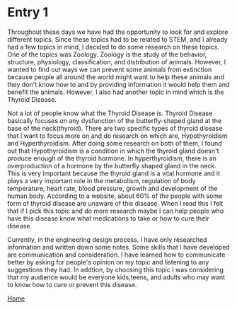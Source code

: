 # Entry 1

Throughout these days we have had the opportunity to look for and explore different topics. Since these topics had to be related to STEM, and I already had a few topics in mind, I decided to do some research on these topics. One of the topics was Zoology. Zoology is the study of the behavior, structure, physiology, classification, and distribution of animals. However, I wanted to find out ways we can prevent some animals from extinction because people all around the world might want to help these animals and they don't know how to and by providing information it would help them and benefit the animals. However, I also had another topic in mind which is the Thyroid Disease. 

Not a lot of people know what the Thyroid Disease is. Thyroid Disease basically focuses on any dysfunction of the butterfly-shaped gland at the base of the neck(thyroid). There are two specific types of thyroid disease that I want to focus more on and do research on which are, Hypothyroidism and Hyperthyroidism. After doing some research on both of them, I found out that Hypothyroidism is a condition in which the thyroid gland doesn't produce enough of the thyroid hormone. In hyperthyroidism, there is an overproduction of a hormone by the butterfly shaped gland in the neck. This is very important because the thyroid gland is a vital hormone and it plays a very important role in the metabolism, regulation of body temperature, heart rate, blood pressure, growth and development of the human body. According to a website, about 60% of the people with some form of thyroid disease are unaware of this disease. When I read this I felt that if I pick this topic and do more research maybe I can help people who have this disease know what medications to take or how to cure their disease.

Currently, in the engineering design process, I have only researched information and written down some notes.
Some skills that I have developed are communication and consideration. I have learned how to communicate better by asking for people's opinion on my topic and listening  to any suggestions they had. In addtion, by choosing this topic I was considering that my audience would be everyone kids,teens, and adults who may want to know how to cure or prevent this disease.

[Home](../README.md)



